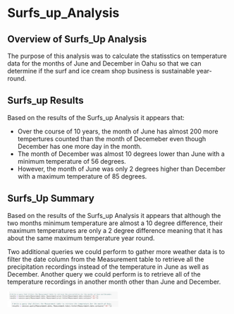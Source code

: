 # Surfs_up_Analysis

## Overview of Surfs_Up Analysis
The purpose of this analysis was to calculate the statisstics on temperature data for the months of June and December in Oahu so that we can determine if the surf and ice cream shop business is sustainable year-round.

## Surfs_up Results
Based on the results of the Surfs_up Analysis it appears that:
  - Over the course of 10 years, the month of June has almost 200 more tempertures counted than the month of Decemeber even though December has one more day in the month.
  - The month of December was almost 10 degrees lower than June with a minimum temperature of 56 degrees.
  - However, the month of June was only 2 degrees higher than December with a maximum temperature of 85 degrees. 

## Surfs_Up Summary
Based on the results of the Surfs_up Analysis it appears that although the two months minimum temperature are almost a 10 degree difference, their maximum temperatures are only a 2 degree difference meaning that it has about the same maximum temperature year round.

Two additional queries we could perform to gather more weather data is to filter the date column from the Measurement table to retrieve all the precipitation recordings instead of the temperature in June as well as December. Another query we could perform is to retrieve all of the temperature recordings in another month other than June and December.

<img src="prcp_queries.png" width="50%" height="50%" title="PRCP Queries">  
<img src="tobs_july.png" width="50%" height="50%" title="July Temperature query">  
